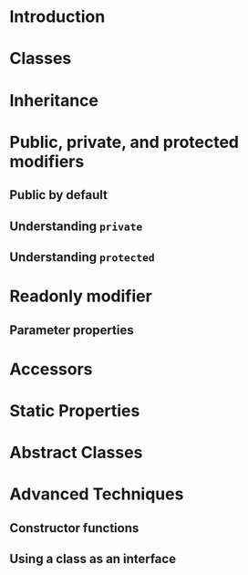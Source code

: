 # Introduction
# Classes
# Inheritance
# Public, private, and protected modifiers
## Public by default
## Understanding `private`
## Understanding `protected`
# Readonly modifier
## Parameter properties
# Accessors
# Static Properties
# Abstract Classes
# Advanced Techniques
## Constructor functions
## Using a class as an interface